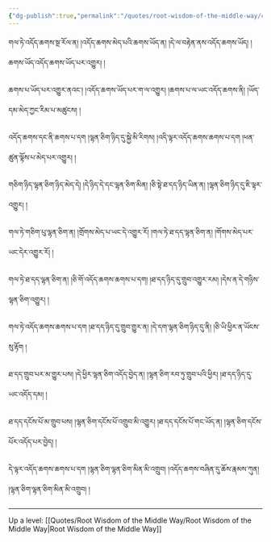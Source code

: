 ```yaml
---
{"dg-publish":true,"permalink":"/quotes/root-wisdom-of-the-middle-way/chapter-6-investigation-of-attachment-and-the-one-attached/"}
---
```


གལ་ཏེ་འདོད་ཆགས་སྔ་རོལ་ན། །འདོད་ཆགས་མེད་པའི་ཆགས་ཡོད་ན། །དེ་ལ་བརྟེན་ནས་འདོད་ཆགས་ཡོད། །ཆགས་ཡོད་འདོད་ཆགས་ཡོད་པར་འགྱུར། །

ཆགས་པ་ཡོད་པར་འགྱུར་ནའང༌། །འདོད་ཆགས་ཡོད་པར་ག་ལ་འགྱུར། །ཆགས་པ་ལ་ཡང་འདོད་ཆགས་ནི། །ཡོད་དམ་མེད་ཀྱང་རིམ་པ་མཚུངས། །

འདོད་ཆགས་དང་ནི་ཆགས་པ་དག །ལྷན་ཅིག་ཉིད་དུ་སྐྱེ་མི་རིགས། །འདི་ལྟར་འདོད་ཆགས་ཆགས་པ་དག །ཕན་ཚུན་ལྟོས་པ་མེད་པར་འགྱུར། །

གཅིག་ཉིད་ལྷན་ཅིག་ཉིད་མེད་དེ། །དེ་ཉིད་དེ་དང་ལྷན་ཅིག་མིན། །ཅི་སྟེ་ཐ་དད་ཉིད་ཡིན་ན། །ལྷན་ཅིག་ཉིད་དུ་ཇི་ལྟར་འགྱུར། །

གལ་ཏེ་གཅིག་པུ་ལྷན་ཅིག་ན། །གྲོགས་མེད་པ་ཡང་དེ་འགྱུར་རོ། །གལ་ཏེ་ཐ་དད་ལྷན་ཅིག་ན། །གོགས་མེད་པར་ཡང་དེར་འགྱུར་རོ། །

གལ་ཏེ་ཐ་དད་ལྷན་ཅིག་ན། །ཅི་གོ་འདོད་ཆགས་ཆགས་པ་དག། །ཐ་དད་ཉིད་དུ་གྲུབ་འགྱུར་རམ། །དེས་ན་དེ་གཉིས་ལྷན་ཅིག་འགྱུར། །

གལ་ཏེ་འདོད་ཆགས་ཆགས་པ་དག །ཐ་དད་ཉིད་དུ་གྲུབ་གྱུར་ན། །དེ་དག་ལྷན་ཅིག་ཉིད་དུ་ནི། །ཅི་ཡི་ཕྱིར་ན་ཡོངས་སུ་རྟོག །

ཐ་དད་གྲུབ་པར་མ་གྱུར་པས། །དེ་ཕྱིར་ལྷན་ཅིག་འདོད་བྱེད་ན། །ལྷན་ཅིག་རབ་ཏུ་གྲུབ་པའི་ཕྱིར། །ཐ་དད་ཉིད་དུ་ཡང་འདོད་དམ། །

ཐ་དད་དངོས་པོ་མ་གྲུབ་པས། །ལྷན་ཅིག་དངོས་པོ་འགྲུབ་མི་འགྱུར། །ཐ་དད་དངོས་པོ་གང་ཡོད་ན། །ལྷན་ཅིག་དངོས་པོར་འདོད་པར་བྱེད། །

དེ་ལྟར་འདོད་ཆགས་ཆགས་པ་དག །ལྷན་ཅིག་ལྷན་ཅིག་མིན་མི་འགྲུབ། །འདོད་ཆགས་བཞིན་དུ་ཆོས་རྣམས་ཀུན། །ལྷན་ཅིག་ལྷན་ཅིག་མིན་མི་འགྲུབ། །



---
Up a level: [[Quotes/Root Wisdom of the Middle Way/Root Wisdom of the Middle Way\|Root Wisdom of the Middle Way]]